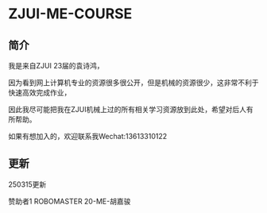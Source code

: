 # ZJUI-ME-COURSE

## 简介

我是来自ZJUI 23届的袁诗鸿，

因为看到网上计算机专业的资源很多很公开，但是机械的资源很少，这非常不利于快速高效完成作业，

因此我尽可能把我在ZJUI机械上过的所有相关学习资源放到此处，希望对后人有所帮助。

如果有想加入的，欢迎联系我Wechat:13613310122
## 更新


250315更新

赞助者1 ROBOMASTER 20-ME-胡嘉骏
